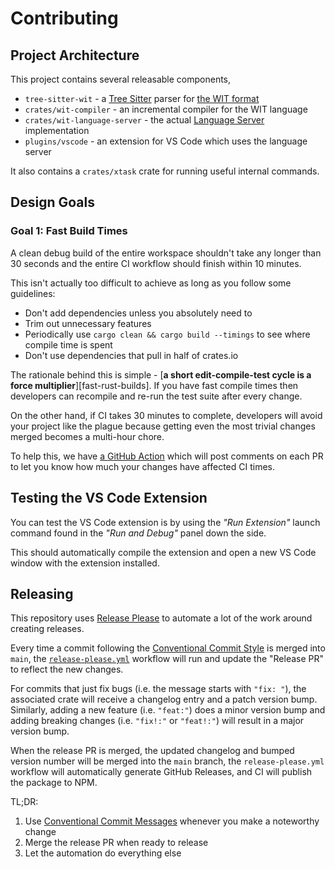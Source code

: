 # Contributing

## Project Architecture

This project contains several releasable components,

- `tree-sitter-wit` - a [Tree Sitter][tree-sitter] parser for [the WIT format][wit]
- `crates/wit-compiler` - an incremental compiler for the WIT language
- `crates/wit-language-server` - the actual [Language Server][ls] implementation
- `plugins/vscode` - an extension for VS Code which uses the language server

It also contains a `crates/xtask` crate for running useful internal commands.

## Design Goals

### Goal 1: Fast Build Times

A clean debug build of the entire workspace shouldn't take any longer than 30
seconds and the entire CI workflow should finish within 10 minutes.

This isn't actually too difficult to achieve as long as you follow some
guidelines:

- Don't add dependencies unless you absolutely need to
- Trim out unnecessary features
- Periodically use `cargo clean && cargo build --timings` to see where compile
  time is spent
- Don't use dependencies that pull in half of crates.io

The rationale behind this is simple - [**a short edit-compile-test cycle is a
force multiplier**][fast-rust-builds]. If you have fast compile times then
developers can recompile and re-run the test suite after every change.

On the other hand, if CI takes 30 minutes to complete, developers will avoid
your project like the plague because getting even the most trivial changes
merged becomes a multi-hour chore.

To help this, we have [a GitHub Action][workflow-timer] which will post comments
on each PR to let you know how much your changes have affected CI times.

## Testing the VS Code Extension

You can test the VS Code extension is by using the *"Run Extension"* launch
command found in the *"Run and Debug"* panel down the side.

This should automatically compile the extension and open a new VS Code window
with the extension installed.

## Releasing

This repository uses [Release Please][release-please] to automate a lot of the
work around creating releases.

Every time a commit following the [Conventional Commit Style][conv] is merged
into `main`, the [`release-please.yml`](.github/workflows/release-please.yml)
workflow will run and update the "Release PR" to reflect the new changes.

For commits that just fix bugs (i.e. the message starts with `"fix: "`), the
associated crate will receive a changelog entry and a patch version bump.
Similarly, adding a new feature (i.e. `"feat:"`) does a minor version bump and
adding breaking changes (i.e. `"fix!:"` or `"feat!:"`) will result in a major
version bump.

When the release PR is merged, the updated changelog and bumped version number
will be merged into the `main` branch, the `release-please.yml` workflow will
automatically generate GitHub Releases, and CI will publish the package to NPM.

TL;DR:

1. Use [Conventional Commit Messages][conv] whenever you make a noteworthy change
2. Merge the release PR when ready to release
3. Let the automation do everything else

[conv]: https://www.conventionalcommits.org/en/v1.0.0/
[ls]: https://code.visualstudio.com/api/language-extensions/language-server-extension-guide
[release-please]: https://github.com/googleapis/release-please
[tree-sitter]: https://tree-sitter.github.io/tree-sitter/
[wit]: https://github.com/WebAssembly/component-model/blob/main/design/mvp/WIT.md
[workflow-timer]: https://github.com/Michael-F-Bryan/workflow-timer
